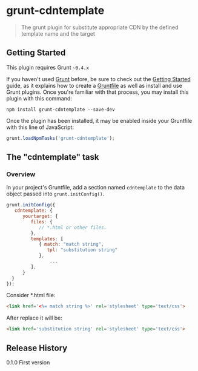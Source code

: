 # grunt-cdntemplate

> The grunt plugin for substitute appropriate CDN by the defined template name and the target

## Getting Started
This plugin requires Grunt `~0.4.x`

If you haven't used [Grunt](http://gruntjs.com/) before, be sure to check out the [Getting Started](http://gruntjs.com/getting-started) guide, as it explains how to create a [Gruntfile](http://gruntjs.com/sample-gruntfile) as well as install and use Grunt plugins. Once you're familiar with that process, you may install this plugin with this command:

```shell
npm install grunt-cdntemplate --save-dev
```

Once the plugin has been installed, it may be enabled inside your Gruntfile with this line of JavaScript:

```js
grunt.loadNpmTasks('grunt-cdntemplate');
```

## The "cdntemplate" task

### Overview
In your project's Gruntfile, add a section named `cdntemplate` to the data object passed into `grunt.initConfig()`.

```js
grunt.initConfig({
   cdntemplate: {
      yourtarget: {
         files: {
            // *.html or other files.
         },
         templates: [
            { match: "match string",
               tpl: "substitution string"
            },
				...
         ],
      }
  }
});
```

Consider *.html file:
```html
<link href='<%= match string %>' rel='stylesheet' type='text/css'>
```
After replace it will be:
```html
<link href='substitution string' rel='stylesheet' type='text/css'>
```

## Release History
0.1.0
	First version
